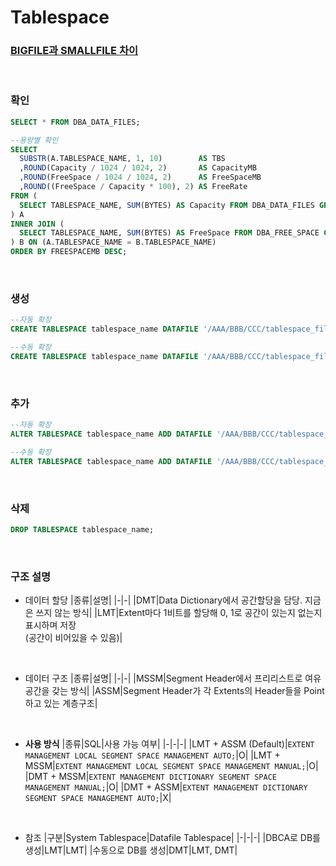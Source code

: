 Tablespace
===

### [BIGFILE과 SMALLFILE 차이](./Tablespace_bigfile_smallfile.md)

<br>

### 확인  
```sql
SELECT * FROM DBA_DATA_FILES;

--용량별 확인
SELECT
  SUBSTR(A.TABLESPACE_NAME, 1, 10)        AS TBS
  ,ROUND(Capacity / 1024 / 1024, 2)       AS CapacityMB
  ,ROUND(FreeSpace / 1024 / 1024, 2)      AS FreeSpaceMB
  ,ROUND((FreeSpace / Capacity * 100), 2) AS FreeRate 
FROM (
  SELECT TABLESPACE_NAME, SUM(BYTES) AS Capacity FROM DBA_DATA_FILES GROUP BY TABLESPACE_NAME
) A 
INNER JOIN (
  SELECT TABLESPACE_NAME, SUM(BYTES) AS FreeSpace FROM DBA_FREE_SPACE GROUP BY TABLESPACE_NAME
) B ON (A.TABLESPACE_NAME = B.TABLESPACE_NAME)
ORDER BY FREESPACEMB DESC;
```

<br>

### 생성
```sql
--자동 확장
CREATE TABLESPACE tablespace_name DATAFILE '/AAA/BBB/CCC/tablespace_filename' SIZE size AUTOEXTEND ON NEXT size MAXSIZE UNLIMITED;

--수동 확장
CREATE TABLESPACE tablespace_name DATAFILE '/AAA/BBB/CCC/tablespace_filename' SIZE size AUTOEXTEND OFF;
```

<br>

### 추가
```sql
--자동 확장
ALTER TABLESPACE tablespace_name ADD DATAFILE '/AAA/BBB/CCC/tablespace_filename' SIZE size AUTOEXTEND ON NEXT size MAXSIZE UNLIMITED;

--수동 확장
ALTER TABLESPACE tablespace_name ADD DATAFILE '/AAA/BBB/CCC/tablespace_filename' SIZE size AUTOEXTEND OFF;
```

<br>

### 삭제
```sql
DROP TABLESPACE tablespace_name;
```

<br>

### 구조 설명
* 데이터 할당
  |종류|설명|
  |-|-|
  |DMT|Data Dictionary에서 공간할당을 담당. 지금은 쓰지 않는 방식|
  |LMT|Extent마다 1비트를 할당해 0, 1로 공간이 있는지 없는지 표시하며 저장<br>(공간이 비어있을 수 있음)| 

<br>

* 데이터 구조
  |종류|설명|
  |-|-|
  |MSSM|Segment Header에서 프리리스트로 여유공간을 갖는 방식|
  |ASSM|Segment Header가 각 Extents의 Header들을 Point하고 있는 계층구조|

<br>

* __사용 방식__
  |종류|SQL|사용 가능 여부|
  |-|-|-|
  |LMT + ASSM (Default)|`EXTENT MANAGEMENT LOCAL SEGMENT SPACE MANAGEMENT AUTO;`|O|
  |LMT + MSSM|`EXTENT MANAGEMENT LOCAL SEGMENT SPACE MANAGEMENT MANUAL;`|O|
  |DMT + MSSM|`EXTENT MANAGEMENT DICTIONARY SEGMENT SPACE MANAGEMENT MANUAL;`|O|
  |DMT + ASSM|`EXTENT MANAGEMENT DICTIONARY SEGMENT SPACE MANAGEMENT AUTO;`|X|

<br>

* 참조
  |구분|System Tablespace|Datafile Tablespace|
  |-|-|-|
  |DBCA로 DB를 생성|LMT|LMT|
  |수동으로 DB를 생성|DMT|LMT, DMT|

<br>

